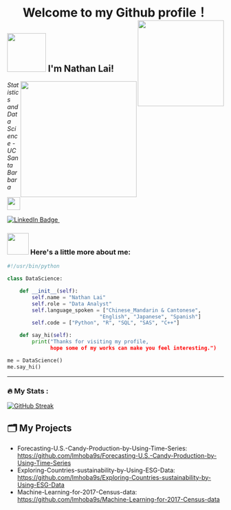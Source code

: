 <h1 align="center">
  Welcome to my Github profile！
  <img align='right'src="https://media.giphy.com/media/ES4Vcv8zWfIt2/giphy.gif" width="200">
</h1>


<h2>
  <img src="https://media.giphy.com/media/26xBwdIuRJiAIqHwA/giphy.gif" width="90px"/>
  I'm Nathan Lai! 
</h2>

<img align='right' src="https://media.giphy.com/media/1GEATImIxEXVR79Dhk/giphy.gif" width="270">
<p><em>Statistics and Data Science - UC Santa Barbara
</a><img src="https://media.giphy.com/media/WUlplcMpOCEmTGBtBW/giphy.gif" width="30"> 
</em></p>

<div id="badges">
  <a href="https://www.linkedin.com/in/nathan-lai-900200251">
    <img src="https://img.shields.io/badge/-Nathan-blue?style=flat-square&logo=linkedin&logoColor=white" alt="LinkedIn Badge"/>
  </a>
  <img src="https://komarev.com/ghpvc/?username=lmhoba9s&style=flat-square&color=blue" alt=""/>
</div>


### <img src="https://media.giphy.com/media/VgCDAzcKvsR6OM0uWg/giphy.gif" width="50"> Here's a little more about me:

```python
#!/usr/bin/python

class DataScience:

    def __init__(self):
        self.name = "Nathan Lai"
        self.role = "Data Analyst"
        self.language_spoken = ["Chinese_Mandarin & Cantonese", 
                              "English", "Japanese", "Spanish"]
        self.code = ["Python", "R", "SQL", "SAS", "C++"]

    def say_hi(self):
        print("Thanks for visiting my profile, 
              hope some of my works can make you feel interesting.")

me = DataScience()
me.say_hi()
```


---

### :fire: My Stats :

[![GitHub Streak](http://github-readme-streak-stats.herokuapp.com?user=nathanlai9527)](https://git.io/streak-stats)


## 🗂️ My Projects

- Forecasting-U.S.-Candy-Production-by-Using-Time-Series: https://github.com/lmhoba9s/Forecasting-U.S.-Candy-Production-by-Using-Time-Series
- Exploring-Countries-sustainability-by-Using-ESG-Data: https://github.com/lmhoba9s/Exploring-Countries-sustainability-by-Using-ESG-Data
- Machine-Learning-for-2017-Census-data: https://github.com/lmhoba9s/Machine-Learning-for-2017-Census-data
